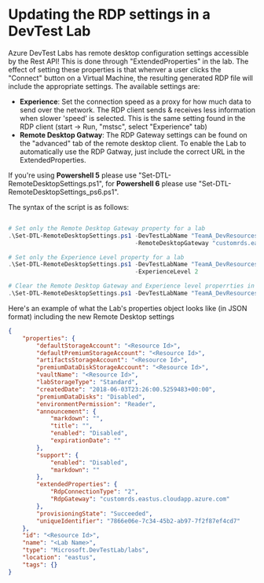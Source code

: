 # Updating the RDP settings in a DevTest Lab
Azure DevTest Labs has remote desktop configuration settings accessible by the Rest API!  This is done through "ExtendedProperties" in the lab.  The effect of setting these properties is that whenver a user clicks the "Connect" button on a Virtual Machine, the resulting generated RDP file will include the appropriate settings.  The available settings are:
* **Experience**:  Set the connection speed as a proxy for how much data to send over the network.  The RDP client sends & receives less information when slower 'speed' is selected.  This is the same setting found in the RDP client (start -> Run, "mstsc", select "Experience" tab)
* **Remote Desktop Gatway**:  The RDP Gateway settings can be found on the "advanced" tab of the remote desktop client.  To enable the Lab to automatically use the RDP Gatway, just include the correct URL in the ExtendedProperties.

If you're using **Powershell 5** please use "Set-DTL-RemoteDesktopSettings.ps1", for **Powershell 6** please use "Set-DTL-RemoteDesktopSettings_ps6.ps1".

The syntax of the script is as follows:
```powershell

# Set only the Remote Desktop Gateway property for a lab
.\Set-DTL-RemoteDesktopSettings.ps1 -DevTestLabName "TeamA_DevResources" `
                                    -RemoteDesktopGateway "customrds.eastus.cloudapp.azure.com"

# Set only the Experience Level property for a lab
.\Set-DTL-RemoteDesktopSettings.ps1 -DevTestLabName "TeamA_DevResources" `
                                    -ExperienceLevel 2

# Clear the Remote Desktop Gateway and Experience level properrties in a lab
.\Set-DTL-RemoteDesktopSettings.ps1 -DevTestLabName "TeamA_DevResources"

```
Here's an example of what the Lab's properties object looks like (in JSON format) including the new Remote Desktop settings
```json
{
    "properties": {
        "defaultStorageAccount": "<Resource Id>",
        "defaultPremiumStorageAccount": "<Resource Id>",
        "artifactsStorageAccount": "<Resource Id>",
        "premiumDataDiskStorageAccount": "<Resource Id>",
        "vaultName": "<Resource Id>",
        "labStorageType": "Standard",
        "createdDate": "2018-06-03T23:26:00.5259483+00:00",
        "premiumDataDisks": "Disabled",
        "environmentPermission": "Reader",
        "announcement": {
            "markdown": "",
            "title": "",
            "enabled": "Disabled",
            "expirationDate": ""
        },
        "support": {
            "enabled": "Disabled",
            "markdown": ""
        },
        "extendedProperties": {
            "RdpConnectionType": "2",
            "RdpGateway": "customrds.eastus.cloudapp.azure.com"
        },
        "provisioningState": "Succeeded",
        "uniqueIdentifier": "7866e06e-7c34-45b2-ab97-7f2f87ef4cd7"
    },
    "id": "<Resource Id>",
    "name": "<Lab Name>",
    "type": "Microsoft.DevTestLab/labs",
    "location": "eastus",
    "tags": {}
}
```